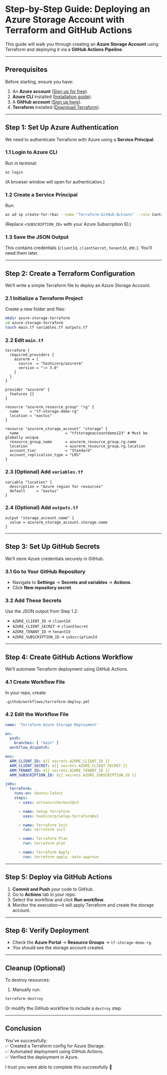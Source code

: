 # Step-by-Step Guide: Deploying an Azure Storage Account with Terraform and GitHub Actions  

This guide will walk you through creating an **Azure Storage Account** using Terraform and deploying it via a **GitHub Actions Pipeline**.  

---

## **Prerequisites**  
Before starting, ensure you have:  
1. An **Azure account** ([Sign up for free](https://azure.microsoft.com/en-us/free/)).  
2. **Azure CLI** installed ([Installation guide](https://learn.microsoft.com/en-us/cli/azure/install-azure-cli)).  
3. A **GitHub account** ([Sign up here](https://github.com/)).  
4. **Terraform** installed ([Download Terraform](https://developer.hashicorp.com/terraform/downloads)).  

---

## **Step 1: Set Up Azure Authentication**  
We need to authenticate Terraform with Azure using a **Service Principal**.  

### **1.1 Login to Azure CLI**  
Run in terminal:  
```bash
az login
```  
(A browser window will open for authentication.)  

### **1.2 Create a Service Principal**  
Run:  
```bash
az ad sp create-for-rbac --name "Terraform-GitHub-Actions" --role Contributor --scopes /subscriptions/<SUBSCRIPTION_ID> --sdk-auth
```  
(Replace `<SUBSCRIPTION_ID>` with your Azure Subscription ID.)  

### **1.3 Save the JSON Output**  
This contains credentials (`clientId`, `clientSecret`, `tenantId`, etc.). You’ll need them later.  

---

## **Step 2: Create a Terraform Configuration**  
We’ll write a simple Terraform file to deploy an Azure Storage Account.  

### **2.1 Initialize a Terraform Project**  
Create a new folder and files:  
```bash
mkdir azure-storage-terraform
cd azure-storage-terraform
touch main.tf variables.tf outputs.tf
```  

### **2.2 Edit `main.tf`**  
```hcl
terraform {
  required_providers {
    azurerm = {
      source  = "hashicorp/azurerm"
      version = "~> 3.0"
    }
  }
}

provider "azurerm" {
  features {}
}

resource "azurerm_resource_group" "rg" {
  name     = "tf-storage-demo-rg"
  location = "eastus"
}

resource "azurerm_storage_account" "storage" {
  name                     = "tfstorageaccountdemo123" # Must be globally unique
  resource_group_name      = azurerm_resource_group.rg.name
  location                 = azurerm_resource_group.rg.location
  account_tier             = "Standard"
  account_replication_type = "LRS"
}
```  

### **2.3 (Optional) Add `variables.tf`**  
```hcl
variable "location" {
  description = "Azure region for resources"
  default     = "eastus"
}
```  

### **2.4 (Optional) Add `outputs.tf`**  
```hcl
output "storage_account_name" {
  value = azurerm_storage_account.storage.name
}
```  

---

## **Step 3: Set Up GitHub Secrets**  
We’ll store Azure credentials securely in GitHub.  

### **3.1 Go to Your GitHub Repository**  
- Navigate to **Settings** → **Secrets and variables** → **Actions**.  
- Click **New repository secret**.  

### **3.2 Add These Secrets**  
Use the JSON output from Step 1.2:  
- `AZURE_CLIENT_ID` → `clientId`  
- `AZURE_CLIENT_SECRET` → `clientSecret`  
- `AZURE_TENANT_ID` → `tenantId`  
- `AZURE_SUBSCRIPTION_ID` → `subscriptionId`  

---

## **Step 4: Create GitHub Actions Workflow**  
We’ll automate Terraform deployment using GitHub Actions.  

### **4.1 Create Workflow File**  
In your repo, create:  
```
.github/workflows/terraform-deploy.yml
```  

### **4.2 Edit the Workflow File**  
```yaml
name: 'Terraform Azure Storage Deployment'

on:
  push:
    branches: [ "main" ]
  workflow_dispatch:

env:
  ARM_CLIENT_ID: ${{ secrets.AZURE_CLIENT_ID }}
  ARM_CLIENT_SECRET: ${{ secrets.AZURE_CLIENT_SECRET }}
  ARM_TENANT_ID: ${{ secrets.AZURE_TENANT_ID }}
  ARM_SUBSCRIPTION_ID: ${{ secrets.AZURE_SUBSCRIPTION_ID }}

jobs:
  terraform:
    runs-on: ubuntu-latest
    steps:
      - uses: actions/checkout@v3

      - name: Setup Terraform
        uses: hashicorp/setup-terraform@v2

      - name: Terraform Init
        run: terraform init

      - name: Terraform Plan
        run: terraform plan

      - name: Terraform Apply
        run: terraform apply -auto-approve
```  

---

## **Step 5: Deploy via GitHub Actions**  
1. **Commit and Push** your code to GitHub.  
2. Go to **Actions** tab in your repo.  
3. Select the workflow and click **Run workflow**.  
4. Monitor the execution—it will apply Terraform and create the storage account.  

---

## **Step 6: Verify Deployment**  
- Check the **Azure Portal** → **Resource Groups** → `tf-storage-demo-rg`.  
- You should see the storage account created.  

---

## **Cleanup (Optional)**  
To destroy resources:  
1. Manually run:  
```bash
terraform destroy
```  
Or modify the GitHub workflow to include a `destroy` step.  

---

## **Conclusion**  
You’ve successfully:  
✅ Created a Terraform config for Azure Storage.  
✅ Automated deployment using GitHub Actions.  
✅ Verified the deployment in Azure.  

I trust you were able to complete this successfully 🚀 